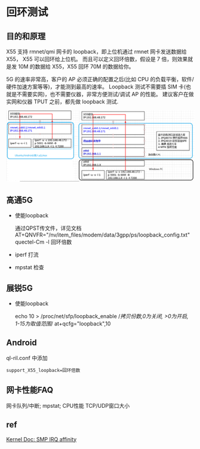 回环测试
=====


## 目的和原理

X55 支持 rmnet/qmi 网卡的 loopback，即上位机通过 rmnet 网卡发送数据给 X55， X55 可以回环给上位机。 
而且可以定义回环倍数，假设是 7 倍，则效果就是发 10M 的数据给 X55，X55 回环 70M 的数据给你。 
 
5G 的速率非常高，客户的 AP 必须正确的配置之后(比如 CPU 的负载平衡，软件/硬件加速方案等等)，才能测到最高的速率。 
Loopback 测试不需要插 SIM 卡(也就是不需要实网)，也不需要仪器，非常方便测试/调试 AP 的性能。 
建议客户在做实网和仪器 TPUT 之前，都先做 loopback 测试.

![](X55_Loopback.bmp)



## 高通5G

- 使能loopback

	通过QPST传文件，详见文档 AT+QNVFR="/nv/item_files/modem/data/3gpp/ps/loopback_config.txt"
	quectel-Cm -l 回环倍数

- iperf 打流
- mpstat 检查

## 展锐5G

- 使能loopback

	echo 10 > /proc/net/sfp/loopback_enable    /*拷贝份数,0为关闭, >0为开启, 1-15为取值范围*/
	at+qcfg="loopback",10



## Android

ql-ril.conf 中添加

	support_X55_loopback=回环倍数

## 网卡性能FAQ

网卡队列/中断;
mpstat;
CPU性能
TCP/UDP窗口大小

## ref

[Kernel Doc: SMP IRQ affinity](https://www.kernel.org/doc/html/latest/core-api/irq/irq-affinity.html)
